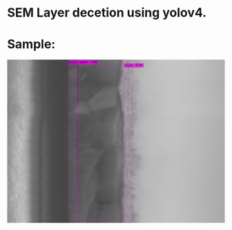 # SEM Layer decetion using yolov4.

# Sample:
![SEM]

[SEM]: https://github.com/tkm22/SEM-Layer-Detection/blob/master/data/test/CS-MA-FA-bbox.jpg


